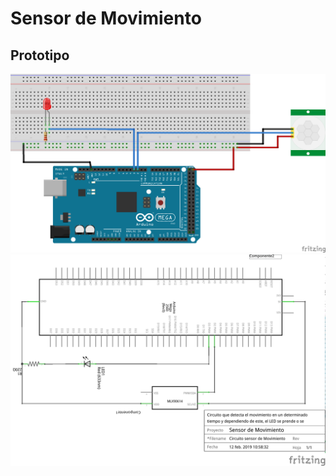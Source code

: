 # Sensor de Movimiento
## Prototipo
![1](https://github.com/juanmanuel2011/Proyecto-guiado/blob/master/Images/SENSOR%20DE%20MOVIMIENTO.png)
![1](https://github.com/juanmanuel2011/Proyecto-guiado/blob/master/Images/Sensor%20Mov.%20(esquematico).png)
